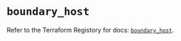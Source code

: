 # `boundary_host`

Refer to the Terraform Registory for docs: [`boundary_host`](https://registry.terraform.io/providers/hashicorp/boundary/1.1.8/docs/resources/host).
